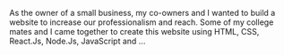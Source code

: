 As the owner of a small business, my co-owners and I wanted to build a website to increase our professionalism and reach. Some of my college mates and I came together to create this website using HTML, CSS, React.Js, Node.Js, JavaScript and ... 
